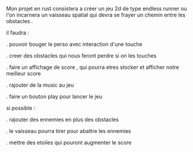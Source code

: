 Mon projet en rust consistera a créer un jeu 2d de type endless runner ou l'on incarnera un vaisseau spatial qui devra se frayer
un chemin entre les obstacles .

il faudra :

 . pouvoir bouger le perso avec interaction d'une touche

 . creer des obstacles qui nous feront perdre si on les touches

 . faire un affichage de score , qui pourra etres stocker et afficher notre meilleur score

 . rajouter de la music au jeu

 . faire un bouton play pour lancer le jeu


si possible :

 . rajouter des ennemies en plus des obstacles

 . le vaisseau pourra tirer pour abattre les ennemies

 . mettre des etoiles qui pouront augmenter le score 


